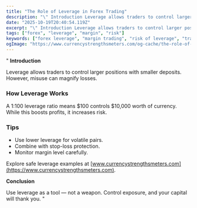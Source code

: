 ```yaml
---
title: "The Role of Leverage in Forex Trading"
description: "\" Introduction Leverage allows traders to control larger positions with smaller deposits..."
date: "2025-10-19T20:40:54.119Z"
excerpt: "\" Introduction Leverage allows traders to control larger positions with smaller deposits. However, misuse can magnify losses. How Leverage Works A 1:100 leverage ratio means $100 controls $10,000 worth of currency. While this boosts profits, it increases risk. Tips - Use lower leverage for volatile pairs. - Combine with stop-loss..."
tags: ["forex", "leverage", "margin", "risk"]
keywords: ["forex leverage", "margin trading", "risk of leverage", "trading capital", "forex exposure"]
ogImage: "https://www.currencystrengthsmeters.com/og-cache/the-role-of-leverage-in-forex-trading.jpg"
---
```

"
**Introduction**

Leverage allows traders to control larger positions with smaller deposits. However, misuse can magnify losses.

### How Leverage Works

A 1:100 leverage ratio means $100 controls $10,000 worth of currency.  
While this boosts profits, it increases risk.

### Tips

- Use lower leverage for volatile pairs.  
- Combine with stop-loss protection.  
- Monitor margin level carefully.  

Explore safe leverage examples at [www.currencystrengthsmeters.com](https://www.currencystrengthsmeters.com).

**Conclusion**

Use leverage as a tool — not a weapon. Control exposure, and your capital will thank you.
"
